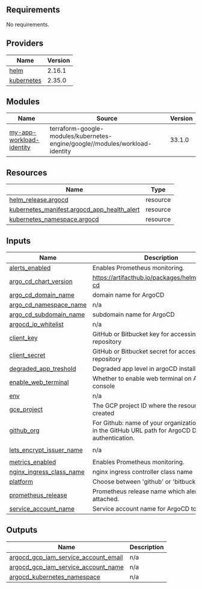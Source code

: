 <!-- BEGIN_TF_DOCS -->
## Requirements

No requirements.

## Providers

| Name | Version |
|------|---------|
| <a name="provider_helm"></a> [helm](#provider\_helm) | 2.16.1 |
| <a name="provider_kubernetes"></a> [kubernetes](#provider\_kubernetes) | 2.35.0 |

## Modules

| Name | Source | Version |
|------|--------|---------|
| <a name="module_my-app-workload-identity"></a> [my-app-workload-identity](#module\_my-app-workload-identity) | terraform-google-modules/kubernetes-engine/google//modules/workload-identity | 33.1.0 |

## Resources

| Name | Type |
|------|------|
| [helm_release.argocd](https://registry.terraform.io/providers/hashicorp/helm/latest/docs/resources/release) | resource |
| [kubernetes_manifest.argocd_app_health_alert](https://registry.terraform.io/providers/hashicorp/kubernetes/latest/docs/resources/manifest) | resource |
| [kubernetes_namespace.argocd](https://registry.terraform.io/providers/hashicorp/kubernetes/latest/docs/resources/namespace) | resource |

## Inputs

| Name | Description | Type | Default | Required |
|------|-------------|------|---------|:--------:|
| <a name="input_alerts_enabled"></a> [alerts\_enabled](#input\_alerts\_enabled) | Enables Prometheus monitoring. | `bool` | `false` | no |
| <a name="input_argo_cd_chart_version"></a> [argo\_cd\_chart\_version](#input\_argo\_cd\_chart\_version) | https://artifacthub.io/packages/helm/argo/argo-cd | `string` | `"7.7.10"` | no |
| <a name="input_argo_cd_domain_name"></a> [argo\_cd\_domain\_name](#input\_argo\_cd\_domain\_name) | domain name for ArgoCD | `string` | n/a | yes |
| <a name="input_argo_cd_namespace_name"></a> [argo\_cd\_namespace\_name](#input\_argo\_cd\_namespace\_name) | n/a | `string` | `"argocd"` | no |
| <a name="input_argo_cd_subdomain_name"></a> [argo\_cd\_subdomain\_name](#input\_argo\_cd\_subdomain\_name) | subdomain name for ArgoCD | `string` | `"argocd"` | no |
| <a name="input_argocd_ip_whitelist"></a> [argocd\_ip\_whitelist](#input\_argocd\_ip\_whitelist) | n/a | `string` | `"0.0.0.0/0"` | no |
| <a name="input_client_key"></a> [client\_key](#input\_client\_key) | GitHub or Bitbucket key for accessing the repository | `string` | `null` | no |
| <a name="input_client_secret"></a> [client\_secret](#input\_client\_secret) | GitHub or Bitbucket secret for accessing the repository | `string` | `null` | no |
| <a name="input_degraded_app_treshold"></a> [degraded\_app\_treshold](#input\_degraded\_app\_treshold) | Degraded app level in argoCD installation. | `string` | `"0"` | no |
| <a name="input_enable_web_terminal"></a> [enable\_web\_terminal](#input\_enable\_web\_terminal) | Whether to enable web terminal on ArgoCD console | `bool` | `false` | no |
| <a name="input_env"></a> [env](#input\_env) | n/a | `string` | `"dev"` | no |
| <a name="input_gce_project"></a> [gce\_project](#input\_gce\_project) | The GCP project ID where the resources will be created | `string` | n/a | yes |
| <a name="input_github_org"></a> [github\_org](#input\_github\_org) | For Github: name of your organization as shown in the GitHub URL path for ArgoCD Dex authentication. | `string` | `null` | no |
| <a name="input_lets_encrypt_issuer_name"></a> [lets\_encrypt\_issuer\_name](#input\_lets\_encrypt\_issuer\_name) | n/a | `string` | `"cloudflare-issuer"` | no |
| <a name="input_metrics_enabled"></a> [metrics\_enabled](#input\_metrics\_enabled) | Enables Prometheus monitoring. | `bool` | `false` | no |
| <a name="input_nginx_ingress_class_name"></a> [nginx\_ingress\_class\_name](#input\_nginx\_ingress\_class\_name) | nginx ingress controller class name | `string` | `"nginx"` | no |
| <a name="input_platform"></a> [platform](#input\_platform) | Choose between 'github' or 'bitbucket-cloud' | `string` | n/a | yes |
| <a name="input_prometheus_release"></a> [prometheus\_release](#input\_prometheus\_release) | Prometheus release name which alert will be attached. | `string` | `"prometheus-community"` | no |
| <a name="input_service_account_name"></a> [service\_account\_name](#input\_service\_account\_name) | Service account name for ArgoCD to use. | `string` | `null` | no |

## Outputs

| Name | Description |
|------|-------------|
| <a name="output_argocd_gcp_iam_service_account_email"></a> [argocd\_gcp\_iam\_service\_account\_email](#output\_argocd\_gcp\_iam\_service\_account\_email) | n/a |
| <a name="output_argocd_gcp_iam_service_account_name"></a> [argocd\_gcp\_iam\_service\_account\_name](#output\_argocd\_gcp\_iam\_service\_account\_name) | n/a |
| <a name="output_argocd_kubernetes_namespace"></a> [argocd\_kubernetes\_namespace](#output\_argocd\_kubernetes\_namespace) | n/a |
<!-- END_TF_DOCS -->